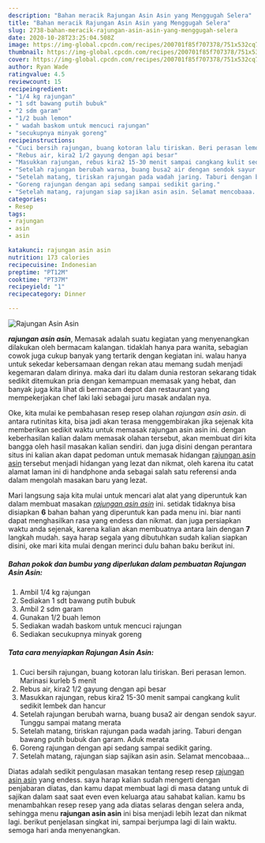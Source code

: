 ```yaml
---
description: "Bahan meracik Rajungan Asin Asin yang Menggugah Selera"
title: "Bahan meracik Rajungan Asin Asin yang Menggugah Selera"
slug: 2738-bahan-meracik-rajungan-asin-asin-yang-menggugah-selera
date: 2020-10-28T23:25:04.508Z
image: https://img-global.cpcdn.com/recipes/200701f85f707378/751x532cq70/rajungan-asin-asin-foto-resep-utama.jpg
thumbnail: https://img-global.cpcdn.com/recipes/200701f85f707378/751x532cq70/rajungan-asin-asin-foto-resep-utama.jpg
cover: https://img-global.cpcdn.com/recipes/200701f85f707378/751x532cq70/rajungan-asin-asin-foto-resep-utama.jpg
author: Ryan Wade
ratingvalue: 4.5
reviewcount: 15
recipeingredient:
- "1/4 kg rajungan"
- "1 sdt bawang putih bubuk"
- "2 sdm garam"
- "1/2 buah lemon"
- " wadah baskom untuk mencuci rajungan"
- "secukupnya minyak goreng"
recipeinstructions:
- "Cuci bersih rajungan, buang kotoran lalu tiriskan. Beri perasan lemon. Marinasi kurleb 5 menit"
- "Rebus air, kira2 1/2 gayung dengan api besar"
- "Masukkan rajungan, rebus kira2 15-30 menit sampai cangkang kulit sedikit lembek dan hancur"
- "Setelah rajungan berubah warna, buang busa2 air dengan sendok sayur. Tunggu sampai matang merata"
- "Setelah matang, tiriskan rajungan pada wadah jaring. Taburi dengan bawang putih bubuk dan garam. Aduk merata"
- "Goreng rajungan dengan api sedang sampai sedikit garing."
- "Setelah matang, rajungan siap sajikan asin asin. Selamat mencobaaa..."
categories:
- Resep
tags:
- rajungan
- asin
- asin

katakunci: rajungan asin asin 
nutrition: 173 calories
recipecuisine: Indonesian
preptime: "PT12M"
cooktime: "PT37M"
recipeyield: "1"
recipecategory: Dinner

---
```



![Rajungan Asin Asin](https://img-global.cpcdn.com/recipes/200701f85f707378/751x532cq70/rajungan-asin-asin-foto-resep-utama.jpg)

<b><i>rajungan asin asin</i></b>, Memasak adalah suatu kegiatan yang menyenangkan dilakukan oleh bermacam kalangan. tidaklah hanya para wanita, sebagian cowok juga cukup banyak yang tertarik dengan kegiatan ini. walau hanya untuk sekedar kebersamaan dengan rekan atau memang sudah menjadi kegemaran dalam dirinya. maka dari itu dalam dunia restoran sekarang tidak sedikit ditemukan pria dengan kemampuan memasak yang hebat, dan banyak juga kita lihat di bermacam depot dan restaurant yang mempekerjakan chef laki laki sebagai juru masak andalan nya.



Oke, kita mulai ke pembahasan resep resep olahan <i>rajungan asin asin</i>. di antara rutinitas kita, bisa jadi akan terasa menggembirakan jika sejenak kita memberikan sedikit waktu untuk memasak rajungan asin asin ini. dengan keberhasilan kalian dalam memasak olahan tersebut, akan membuat diri kita bangga oleh hasil masakan kalian sendiri. dan juga disini dengan perantara situs ini kalian akan dapat pedoman untuk memasak hidangan <u>rajungan asin asin</u> tersebut menjadi hidangan yang lezat dan nikmat, oleh karena itu catat alamat laman ini di handphone anda sebagai salah satu referensi anda dalam mengolah masakan baru yang lezat.


Mari langsung saja kita mulai untuk mencari alat alat yang diperuntuk kan dalam membuat masakan <u><i>rajungan asin asin</i></u> ini. setidak tidaknya bisa disiapkan <b>6</b> bahan bahan yang diperuntuk kan pada menu ini. biar nanti dapat menghasilkan rasa yang endess dan nikmat. dan juga persiapkan waktu anda sejenak, karena kalian akan membuatnya antara lain dengan <b>7</b> langkah mudah. saya harap segala yang dibutuhkan sudah kalian siapkan disini, oke mari kita mulai dengan merinci dulu bahan baku berikut ini.

<!--inarticleads1-->

##### Bahan pokok dan bumbu yang diperlukan dalam pembuatan Rajungan Asin Asin:

1. Ambil 1/4 kg rajungan
1. Sediakan 1 sdt bawang putih bubuk
1. Ambil 2 sdm garam
1. Gunakan 1/2 buah lemon
1. Sediakan  wadah baskom untuk mencuci rajungan
1. Sediakan secukupnya minyak goreng




<!--inarticleads2-->

##### Tata cara menyiapkan Rajungan Asin Asin:

1. Cuci bersih rajungan, buang kotoran lalu tiriskan. Beri perasan lemon. Marinasi kurleb 5 menit
1. Rebus air, kira2 1/2 gayung dengan api besar
1. Masukkan rajungan, rebus kira2 15-30 menit sampai cangkang kulit sedikit lembek dan hancur
1. Setelah rajungan berubah warna, buang busa2 air dengan sendok sayur. Tunggu sampai matang merata
1. Setelah matang, tiriskan rajungan pada wadah jaring. Taburi dengan bawang putih bubuk dan garam. Aduk merata
1. Goreng rajungan dengan api sedang sampai sedikit garing.
1. Setelah matang, rajungan siap sajikan asin asin. Selamat mencobaaa...




Diatas adalah sedikit pengulasan masakan tentang resep resep <u>rajungan asin asin</u> yang endess. saya harap kalian sudah mengerti dengan penjabaran diatas, dan kamu dapat membuat lagi di masa datang untuk di sajikan dalam saat saat even even keluarga atau sahabat kalian. kamu bs menambahkan resep resep yang ada diatas selaras dengan selera anda, sehingga menu <b>rajungan asin asin</b> ini bisa menjadi lebih lezat dan nikmat lagi. berikut penjelasan singkat ini, sampai berjumpa lagi di lain waktu. semoga hari anda menyenangkan.
